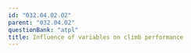 ```yaml
---
id: "032.04.02.02"
parent: "032.04.02"
questionBank: "atpl"
title: Influence of variables on climb performance
---
```


